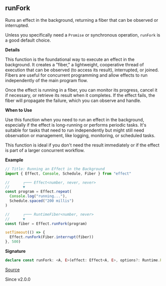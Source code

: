 ## runFork

Runs an effect in the background, returning a fiber that can be observed or
interrupted.

Unless you specifically need a `Promise` or synchronous operation, `runFork`
is a good default choice.

**Details**

This function is the foundational way to execute an effect in the background.
It creates a "fiber," a lightweight, cooperative thread of execution that can
be observed (to access its result), interrupted, or joined. Fibers are useful
for concurrent programming and allow effects to run independently of the main
program flow.

Once the effect is running in a fiber, you can monitor its progress, cancel
it if necessary, or retrieve its result when it completes. If the effect
fails, the fiber will propagate the failure, which you can observe and
handle.

**When to Use**

Use this function when you need to run an effect in the background,
especially if the effect is long-running or performs periodic tasks. It's
suitable for tasks that need to run independently but might still need
observation or management, like logging, monitoring, or scheduled tasks.

This function is ideal if you don't need the result immediately or if the
effect is part of a larger concurrent workflow.

**Example**

```ts
// Title: Running an Effect in the Background
import { Effect, Console, Schedule, Fiber } from "effect"

//      ┌─── Effect<number, never, never>
//      ▼
const program = Effect.repeat(
  Console.log("running..."),
  Schedule.spaced("200 millis")
)

//      ┌─── RuntimeFiber<number, never>
//      ▼
const fiber = Effect.runFork(program)

setTimeout(() => {
  Effect.runFork(Fiber.interrupt(fiber))
}, 500)
```

**Signature**

```ts
declare const runFork: <A, E>(effect: Effect<A, E>, options?: Runtime.RunForkOptions) => Fiber.RuntimeFiber<A, E>
```

[Source](https://github.com/Effect-TS/effect/tree/main/packages/effect/src/Effect.ts#L11815)

Since v2.0.0
